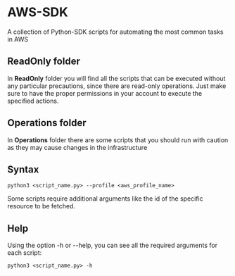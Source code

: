 # AWS-SDK

A collection of Python-SDK scripts for automating the most common tasks in AWS

## ReadOnly folder
In **ReadOnly** folder you will find all the scripts that can be executed without any particular precautions, since there are read-only operations.
Just make sure to have the proper permissions in your account to execute the specified actions. 

## Operations folder
In **Operations** folder there are some scripts that you should run with caution as they may cause changes in the infrastructure  

## Syntax
```
python3 <script_name.py> --profile <aws_profile_name>
```

Some scripts require additional arguments like the id of the specific resource to be fetched.

## Help
Using the option -h or --help, you can see all the required arguments for each script:
```
python3 <script_name.py> -h
```
